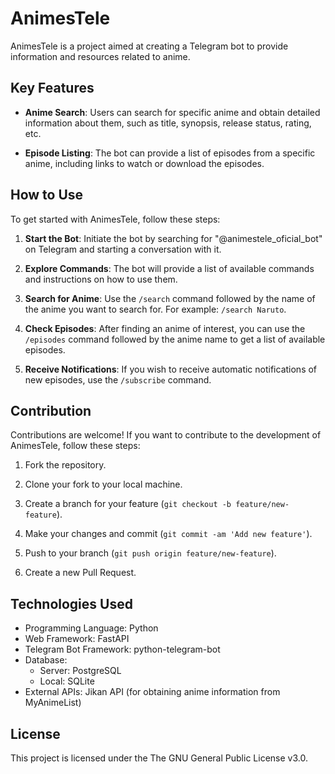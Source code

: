# AnimesTele

AnimesTele is a project aimed at creating a Telegram bot to provide information and resources related to anime.

## Key Features

- **Anime Search**: Users can search for specific anime and obtain detailed information about them, such as title, synopsis, release status, rating, etc.

- **Episode Listing**: The bot can provide a list of episodes from a specific anime, including links to watch or download the episodes.

## How to Use

To get started with AnimesTele, follow these steps:

1. **Start the Bot**: Initiate the bot by searching for "@animestele_oficial_bot" on Telegram and starting a conversation with it.

2. **Explore Commands**: The bot will provide a list of available commands and instructions on how to use them.

3. **Search for Anime**: Use the `/search` command followed by the name of the anime you want to search for. For example: `/search Naruto`.

4. **Check Episodes**: After finding an anime of interest, you can use the `/episodes` command followed by the anime name to get a list of available episodes.

5. **Receive Notifications**: If you wish to receive automatic notifications of new episodes, use the `/subscribe` command.
## Contribution

Contributions are welcome! If you want to contribute to the development of AnimesTele, follow these steps:

1. Fork the repository.

2. Clone your fork to your local machine.

3. Create a branch for your feature (`git checkout -b feature/new-feature`).

4. Make your changes and commit (`git commit -am 'Add new feature'`).

5. Push to your branch (`git push origin feature/new-feature`).

6. Create a new Pull Request.

## Technologies Used

- Programming Language: Python
- Web Framework: FastAPI
- Telegram Bot Framework: python-telegram-bot
- Database: 
    - Server: PostgreSQL
    - Local: SQLite
- External APIs: Jikan API (for obtaining anime information from MyAnimeList)

## License

This project is licensed under the The GNU General Public License v3.0.
